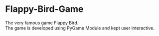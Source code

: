 # Flappy-Bird-Game
The very famous game Flappy Bird.  
The game is developed using PyGame Module and kept user interactive.
